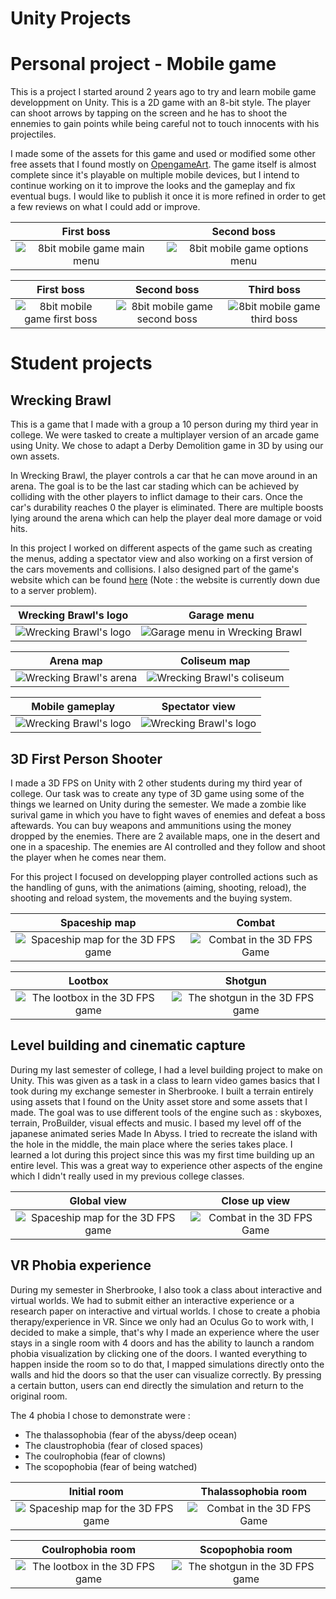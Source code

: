 # Unity Projects

# Personal project - Mobile game

This is a project I started around 2 years ago to try and learn mobile game developpment on Unity. This is a 2D game with an 8-bit style. The player can shoot arrows by tapping on the screen and he has to shoot the ennemies to gain points while being careful not to touch innocents with his projectiles.

I made some of the assets for this game and used or modified some other free assets that I found mostly on [OpengameArt](https://opengameart.org/). The game itself is almost complete since it's playable on multiple mobile devices, but I intend to continue working on it to improve the looks and the gameplay and fix eventual bugs. I would like to publish it once it is more refined in order to get a few reviews on what I could add or improve.

First boss         |  Second boss
:-------------------------:|:-------------------------:
![8bit mobile game main menu](8bit_mobile_game/Screenshots/8bit_mobile_game_menu.png) | ![8bit mobile game options menu](8bit_mobile_game/Screenshots/8bit_mobile_game_options.png)

First boss         |  Second boss     |  Third boss
:-------------------------:|:-------------------------:|:---------------:
![8bit mobile game first boss](8bit_mobile_game/Screenshots/8bit_mobile_game_boss1.png) | ![8bit mobile game second boss](8bit_mobile_game/Screenshots/8bit_mobile_game_boss2.png) | ![8bit mobile game third boss](8bit_mobile_game/Screenshots/8bit_mobile_game_boss3.png)


# Student projects

## Wrecking Brawl

This is a game that I made with a group a 10 person during my third year in college. We were tasked to create a multiplayer version of an arcade game using Unity. We chose to adapt a Derby Demolition game in 3D by using our own assets.

In Wrecking Brawl, the player controls a car that he can move around in an arena. The goal is to be the last car stading which can be achieved by colliding with the other players to inflict damage to their cars. Once the car's durability reaches 0 the player is eliminated. There are multiple boosts lying around the arena which can help the player deal more damage or void hits.

In this project I worked on different aspects of the game such as creating the menus, adding a spectator view and also working on a first version of the cars movements and collisions. I also designed part of the game's website which can be found [here](http://wreckingbrawl.tk/) (Note : the website is currently down due to a server problem).

Wrecking Brawl's logo           |  Garage menu
:-------------------------:|:-------------------------:
![Wrecking Brawl's logo](Wrecking_Brawl/Screenshots/Wrecking_Brawl_logo.png) | ![Garage menu in Wrecking Brawl](Wrecking_Brawl/Screenshots/Wrecking_Brawl_garage.png)

Arena map            |  Coliseum map
:-------------------------:|:-------------------------:
![Wrecking Brawl's arena](Wrecking_Brawl/Screenshots/Wrecking_Brawl_arena.png) | ![Wrecking Brawl's coliseum](Wrecking_Brawl/Screenshots/Wrecking_Brawl_coliseum.png)

Mobile gameplay             |  Spectator view
:-------------------------:|:-------------------------:
![Wrecking Brawl's logo](Wrecking_Brawl/Screenshots/Wrecking_Brawl_mobile.png) | ![Wrecking Brawl's logo](Wrecking_Brawl/Screenshots/Wrecking_Brawl_spectator.png)

## 3D First Person Shooter

I made a 3D FPS on Unity with 2 other students during my third year of college. Our task was to create any type of 3D game using some of the things we learned on Unity during the semester. We made a zombie like surival game in which you have to fight waves of enemies and defeat a boss aftewards. You can buy weapons and ammunitions using the money dropped by the enemies. There are 2 available maps, one in the desert and one in a spaceship. The enemies are AI controlled and they follow and shoot the player when he comes near them.

For this project I focused on developping player controlled actions such as the handling of guns, with the animations (aiming, shooting, reload), the shooting and reload system, the movements and the buying system.

Spaceship map            |  Combat
:-------------------------:|:-------------------------:
![Spaceship map for the 3D FPS game](3D_FPS/Screenshots/3D_FPS_map.png) | ![Combat in the 3D FPS Game](3D_FPS/Screenshots/3D_FPS_damage.png)

Lootbox           |  Shotgun
:-------------------------:|:-------------------------:
![The lootbox in the 3D FPS game](3D_FPS/Screenshots/3D_FPS_lootbox.png) | ![The shotgun in the 3D FPS game](3D_FPS/Screenshots/3D_FPS_shotgun.png)

## Level building and cinematic capture

During my last semester of college, I had a level building project to make on Unity. This was given as a task in a class to learn video games basics that I took during my exchange semester in Sherbrooke. I built a terrain entirely using assets that I found on the Unity asset store and some assets that I made. The goal was to use different tools of the engine such as : skyboxes, terrain, ProBuilder, visual effects and music.
I based my level off of the japanese animated series Made In Abyss. I tried to recreate the island with the hole in the middle, the main place where the series takes place. I learned a lot during this project since this was my first time building up an entire level. This was a great way to experience other aspects of the engine which I didn't really used in my previous college classes.

Global view           |  Close up view
:-------------------------:|:-------------------------:
![Spaceship map for the 3D FPS game](Level_design-Made_In_Abyss/Screenshots/Made_In_Abyss_level_preview1.png) | ![Combat in the 3D FPS Game](Level_design-Made_In_Abyss/Screenshots/Made_In_Abyss_level_preview2.png)

## VR Phobia experience

During my semester in Sherbrooke, I also took a class about interactive and virtual worlds. We had to submit either an interactive experience or a research paper on interactive and virtual worlds. I chose to create a phobia therapy/experience in VR. Since we only had an Oculus Go to work with, I decided to make a simple, that's why I made an experience where the user stays in a single room with 4 doors and has the ability to launch a random phobia visualization by clicking one of the doors. I wanted everything to happen inside the room so to do that, I mapped simulations directly onto the walls and hid the doors so that the user can visualize correctly. By pressing a certain button, users can end directly the simulation and return to the original room. 

The 4 phobia I chose to demonstrate were :
- The thalassophobia (fear of the abyss/deep ocean)
- The claustrophobia (fear of closed spaces)
- The coulrophobia (fear of clowns)
- The scopophobia (fear of being watched)

Initial room            |  Thalassophobia room
:-------------------------:|:-------------------------:
![Spaceship map for the 3D FPS game](VR_phobia/Screenshots/VR_phobia_initial_room.png) | ![Combat in the 3D FPS Game](VR_phobia/Screenshots/VR_phobia_thalassophobia.png)

Coulrophobia room           |  Scopophobia room
:-------------------------:|:-------------------------:
![The lootbox in the 3D FPS game](VR_phobia/Screenshots/VR_phobia_coulrophobia.png) | ![The shotgun in the 3D FPS game](VR_phobia/Screenshots/VR_phobia_scopophobia.png)
